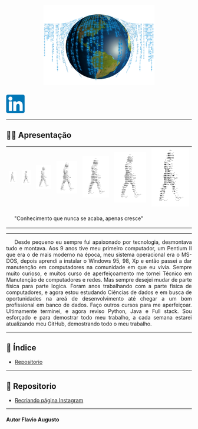 <h1 align="center">
            <img src="https://github.com/flavioavds/apresentacao-github/blob/master/word.png" alt="world" width="300"/>
</h1>

<a href="https://www.linkedin.com/in/flavio-augusto-venancio-de-souza-9083981a3" target="_blank"><img src="https://github.com/flavioavds/apresentacao-github/blob/master/linkdin.png" alt="linkdin" width="50"></a>

---

## 👨‍🎓 Apresentação

<table>
    <tr align="center">
        <td>
            <img src="https://github.com/flavioavds/apresentacao-github/blob/master/homemletra.gif" alt="homemletra" width="40"/>
        </td>
        <td>
            <img src="https://github.com/flavioavds/apresentacao-github/blob/master/homemletra.gif" alt="homemletra" width="50"/>
        </td>
        <td>
            <img src="https://github.com/flavioavds/apresentacao-github/blob/master/homemletra.gif" alt="homemletra" width="80"/>
        </td>
        <td>
            <img src="https://github.com/flavioavds/apresentacao-github/blob/master/homemletra.gif" alt="homemletra" width="110"/>
        </td>
        <td>
            <img src="https://github.com/flavioavds/apresentacao-github/blob/master/homemletra.gif" alt="homemletra" width="140"/>
        </td>
        <td>
            <img src="https://github.com/flavioavds/apresentacao-github/blob/master/homemletra.gif" alt="homemletra" width="170"/>
        </td>
        <td>
            <img src="https://github.com/flavioavds/apresentacao-github/blob/master/homemletra.gif" alt="homemletra" width="200"/>
        </td>
    </tr>
    <tr>
        <td colspan="7">
            <p align="left">&nbsp;&nbsp;&nbsp;&nbsp;"Conhecimento que nunca se acaba, apenas cresce"</p>
        </td>
    <tr>
<table>

---
<p align="justify">
&nbsp;&nbsp;&nbsp;&nbsp;Desde pequeno eu sempre fui apaixonado por tecnologia, desmontava tudo e montava. Aos 9 anos tive meu primeiro computador, um Pentium II que era o de mais moderno na época, meu sistema operacional era o MS-DOS, depois aprendi a instalar o Windows 95, 98, Xp e então passei a dar manutenção em computadores na comunidade em que eu vivia. Sempre muito curioso, e muitos curso de aperfeiçoamento me tornei Técnico em Manutenção de computadores e redes. Mas sempre desejei mudar de parte física para parte logica. Foram anos trabalhando com a parte física de computadores, e agora estou estudando Ciências de dados e em busca de oportunidades na areá de desenvolvimento até chegar a um bom profissional em banco de dados. Faço outros cursos para me aperfeiçoar. Ultimamente terminei, e agora reviso Python, Java e Full stack. Sou esforçado e para demostrar todo meu trabalho,  a cada semana estarei atualizando meu GitHub, demostrando todo o meu trabalho.
</p>

--- 
## 📖 Índice

- [Repositorio](#-repositorio)
            
---
            
## 📂 Repositorio
   
- [Recriando página Instagram](https://github.com/flavioavds/recriando-pagina-instagram-github)
           
---
            
#### Autor Flavio Augusto
